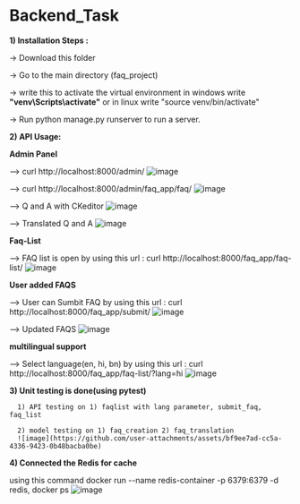 # Backend_Task 


**1) Installation Steps :**
   
-> Download this folder

-> Go to the main directory (faq_project)

-> write this to activate the virtual environment in windows write **"venv\Scripts\activate"** or in linux write "source venv/bin/activate"

-> Run python manage.py runserver to run a server.

**2) API Usage:**
   
   **Admin Panel**
   
   --> curl http://localhost:8000/admin/
   ![image](https://github.com/user-attachments/assets/9947f9bc-9d65-484a-8053-a62a00883726)

  --> curl http://localhost:8000/admin/faq_app/faq/
   ![image](https://github.com/user-attachments/assets/b4d83a6d-0aab-4867-bd38-5b731d7ff693)
   
  -->  Q and A with CKeditor
   ![image](https://github.com/user-attachments/assets/efa3c23a-bf16-4434-bb73-f22c63ed27cf)
   
   --> Translated Q and A
   ![image](https://github.com/user-attachments/assets/27105d92-5914-40ed-b2bf-43924f397814)

   
   **Faq-List**

   --> FAQ list is open by using this url :  curl http://localhost:8000/faq_app/faq-list/
   ![image](https://github.com/user-attachments/assets/527a2977-28d5-4a4b-88cb-5973ddc79f4c)


   **User added FAQS**
   
   --> User can Sumbit FAQ by using this url : curl http://localhost:8000/faq_app/submit/
   ![image](https://github.com/user-attachments/assets/3799bf14-2032-4ed1-9581-98068d2a5b5b)

   --> Updated FAQS 
   ![image](https://github.com/user-attachments/assets/c0b32f42-a42e-4837-9b7d-4acbc447d2ac)

   **multilingual support** 
   
   --> Select language(en, hi, bn) by using this url : curl http://localhost:8000/faq_app/faq-list/?lang=hi
   ![image](https://github.com/user-attachments/assets/4e742c05-9fe7-4eb6-8ec5-dbe8f4e91298)


**3) Unit testing is done(using pytest)**
   
      1) API testing on 1) faqlist with lang parameter, submit_faq, faq_list
         
      2) model testing on 1) faq_creation 2) faq_translation
      ![image](https://github.com/user-attachments/assets/bf9ee7ad-cc5a-4336-9423-0b48bacba0be)

**4) Connected the Redis for cache**

   using this command docker run --name redis-container -p 6379:6379 -d redis, docker ps
![image](https://github.com/user-attachments/assets/d0da5b77-7060-4658-a0ee-bf1c04113c09)







   






